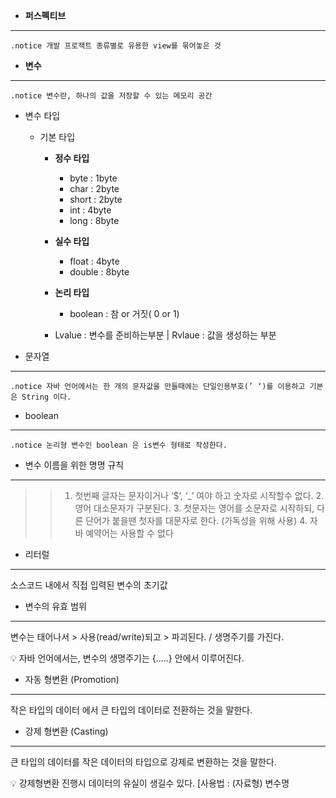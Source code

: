 
- **퍼스펙티브**

---

 	.notice 개발 프로잭트 종류별로 유용한 view를 묶어놓은 것



- **변수**

---

 	.notice 변수란, 하나의 값을 저장할 수 있는 메모리 공간

- 변수 타입
    - 기본 타입
        - **정수 타입**
            - byte : 1byte
            - char : 2byte
            - short : 2byte
            - int : 4byte
            - long : 8byte
        - **실수 타입**
            - float : 4byte
            - double : 8byte
        - **논리 타입**
            - boolean : 참 or 거짓( 0 or 1)

      - Lvalue : 변수를 준비하는부분 |  Rvlaue : 값을 생성하는 부분

- 문자열

---

 	.notice 자바 언어에서는 한 개의 문자값을 만들때에는 단일인용부호(’ ‘)를 이용하고 기본은 String 이다.

- boolean

---

 	.notice 논리형 변수인 boolean 은 is변수 형태로 작성한다. 

- 변수 이름을 위한 명명 규칙

---

>>  1. 첫번째 글자는 문자이거나 ‘$’, ‘_’ 여야 하고 숫자로 시작할수 없다.
    2. 영어 대소문자가 구분된다.
    3. 첫문자는 영어를 소문자로 시작하되, 다른 단어가 붙을땐 첫자를   대문자로 한다.  (가독성을 위해 사용)
    4. 자바 예약어는 사용할 수 없다

- 리터럴

---

  소스코드 내에서 직접 입력된 변수의 초기값

- 변수의 유효 범위

---

  변수는 태어나서 > 사용(read/write)되고 > 파괴된다.   / 생명주기를  가진다.

<aside>
💡 자바 언어에서는, 변수의 생명주기는 {.....} 안에서 이루어진다.

</aside>

- 자동 형변환 (Promotion)

---

  작은 타입의 데이터 에서 큰 타입의 데이터로 전환하는 것을 말한다.

- 강제 형변환 (Casting)

---

  큰 타입의 데이터를 작은 데이터의 타입으로 강제로 변환하는 것을 말한다. 

<aside>
💡 강제형변환 진행시 데이터의 유실이 생길수 있다.                                                                       [사용법 : (자료형) 변수명

</aside>
